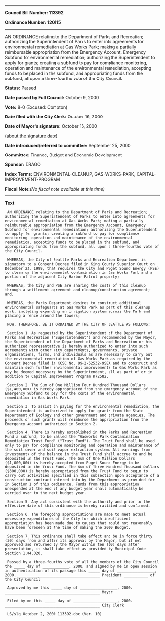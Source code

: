 

********

**Council Bill Number: 113392**
   
**Ordinance Number: 120115**
********

 AN ORDINANCE relating to the Department of Parks and Recreation; authorizing the Superintendent of Parks to enter into agreements for environmental remediation at Gas Works Park; making a partially reimbursable appropriation from the Emergency Account, Emergency Subfund for environmental remediation; authorizing the Superintendent to apply for grants; creating a subfund to pay for compliance monitoring, operation and maintenance of the environmental remediation, accepting funds to be placed in the subfund, and appropriating funds from the subfund, all upon a three-fourths vote of the City Council.

**Status:** Passed
   
**Date passed by Full Council:** October 9, 2000
   
**Vote:** 8-0 (Excused: Compton)
   
**Date filed with the City Clerk:** October 16, 2000
   
**Date of Mayor's signature:** October 16, 2000
   
[(about the signature date)](/~public/approvaldate.htm)
   
   
   
**Date introduced/referred to committee:** September 25, 2000
   
**Committee:** Finance, Budget and Economic Development
   
**Sponsor:** DRAGO
   
   
**Index Terms:** ENVIRONMENTAL-CLEANUP, GAS-WORKS-PARK, CAPITAL-IMPROVEMENT-PROGRAM

**Fiscal Note:**_(No fiscal note available at this time)_

********

**Text**
   
```
 AN ORDINANCE relating to the Department of Parks and Recreation; authorizing the Superintendent of Parks to enter into agreements for environmental remediation at Gas Works Park; making a partially reimbursable appropriation from the Emergency Account, Emergency Subfund for environmental remediation; authorizing the Superintendent to apply for grants; creating a subfund to pay for compliance monitoring, operation and maintenance of the environmental remediation, accepting funds to be placed in the subfund, and appropriating funds from the subfund, all upon a three-fourths vote of the City Council.

 WHEREAS, the City of Seattle Parks and Recreation Department is signatory to a Consent Decree filed in King County Superior Court on December 23, 1999, that requires the City and Puget Sound Energy (PSE) to clean up the environmental contamination in Gas Works Park and a portion of the adjacent City Harbor Patrol property;

 WHEREAS, the City and PSE are sharing the costs of this cleanup through a settlement agreement and cleanup/construction agreement; and,

 WHEREAS, the Parks Department desires to construct additional environmental safeguards at Gas Works Park as part of this cleanup work, including expanding an irrigation system across the Park and placing a fence around the towers;

 NOW, THEREFORE, BE IT ORDAINED BY THE CITY OF SEATTLE AS FOLLOWS:

 Section 1. As requested by the Superintendent of the Department of Parks and Recreation ("Superintendent") and recommended by the Mayor, the Superintendent of the Department of Parks and Recreation or his authorized representative is hereby authorized to enter into such agreements with other City departments, governments, private organizations, firms, and individuals as are necessary to carry out the environmental remediation of Gas Works Park as required by the Consent Decree filed in KCSC No. 99-2-52532-9SEA and to construct and maintain such further environmental improvements to Gas Works Park as may be deemed necessary by the Superintendent, all as part of or in addition to Capital Improvement Program K72582.

 Section 2. The Sum of One Million Four Hundred Thousand Dollars ($1,400,000) is hereby appropriated from the Emergency Account of the Emergency Subfund to pay for the costs of the environmental remediation in Gas Works Park.

 Section 3. To assist in paying for the environmental remediation, the Superintendent is authorized to apply for grants from the State Department of Ecology and other government and private agencies. The proceeds of such grants will reimburse the appropriation from the Emergency Account authorized in Section 2.

 Section 4. There is hereby established in the Parks and Recreation Fund a subfund, to be called the "Gasworks Park Contamination Remediation Trust Fund" ("Trust Fund"). The Trust Fund shall be used only to pay for compliance monitoring and operation and maintenance of the soil cover and soil vapor extraction system. All earnings from investments of the balance in the Trust Fund shall accrue to and be deposited in the Trust Fund. The Sum of One Million Dollars ($1,000,000) is hereby accepted from Puget Sound Energy to be deposited in the Trust Fund. The Sum of Three Hundred Thousand Dollars ($300,000) is hereby appropriated from the Trust Fund to begin to carry out activities specified in this subsection upon acceptance of a construction contract entered into by the Department as provided for in Section 1 of this ordinance. Funds from this appropriation unexpended at the end of any budget year shall automatically be carried over to the next budget year.

 Section 5. Any act consistent with the authority and prior to the effective date of this ordinance is hereby ratified and confirmed.

 Section 6. The foregoing appropriations are made to meet actual necessary expenditures of the City for which insufficient appropriation has been made due to causes that could not reasonably have been foreseen at the time of making the 2000 Budget.

 Section 7. This ordinance shall take effect and be in force thirty (30) days from and after its approval by the Mayor, but if not approved and returned by the Mayor within ten (10) days after presentation, it shall take effect as provided by Municipal Code Section 1.04.020.

 Passed by a three-fourths vote of all the members of the City Council the _____ day of ____________, 2000, and signed by me in open session in authentication of its passage this _____ day of _________________, 2000. _____________________________________ President ___________ of the City Council

 Approved by me this _____ day of _________________, 2000. ___________________________________________ Mayor

 Filed by me this _____ day of ____________________, 2000. ___________________________________________ City Clerk

 LS/slg October 2, 2000 113392.doc (Ver. 10)

```
